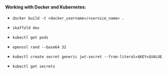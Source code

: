 #### Working with Docker and Kubernetes:

- `docker build -t <docker_username>/<service_name> .`
- `skaffold dev`
- `kubectl get pods`

- `openssl rand --base64 32`
- `kubectl create secret generic jwt-secret --from-literal=$KEY=$VALUE`
- `kubectl get secrets`
